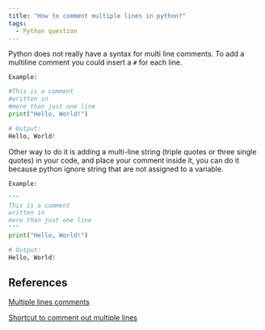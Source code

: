 ```yaml
---
title: "How to comment multiple lines in python?"
tags:
  - Python question
---
```


Python does not really have a syntax for multi line comments. To add a multiline comment you could insert a `#` for each line.

`Example:`

```python
#This is a comment
#written in
#more than just one line
print("Hello, World!")

# Output:
Hello, World!
```

Other way to do it is adding a multi-line string (triple quotes or three single quotes) in your code, and place your comment inside it, you can do it because python ignore string that are not assigned to a variable.

`Example:`

```python
"""
This is a comment
written in
more than just one line
"""
print("Hello, World!")

# Output:
Hello, World!
```

## References

[Multiple lines comments](https://www.w3schools.com/python/gloss_python_multi_line_comments.asp)

[Shortcut to comment out multiple lines](https://stackoverflow.com/questions/6173118/shortcut-to-comment-out-multiple-lines-with-python-tools-for-visual-studio)
